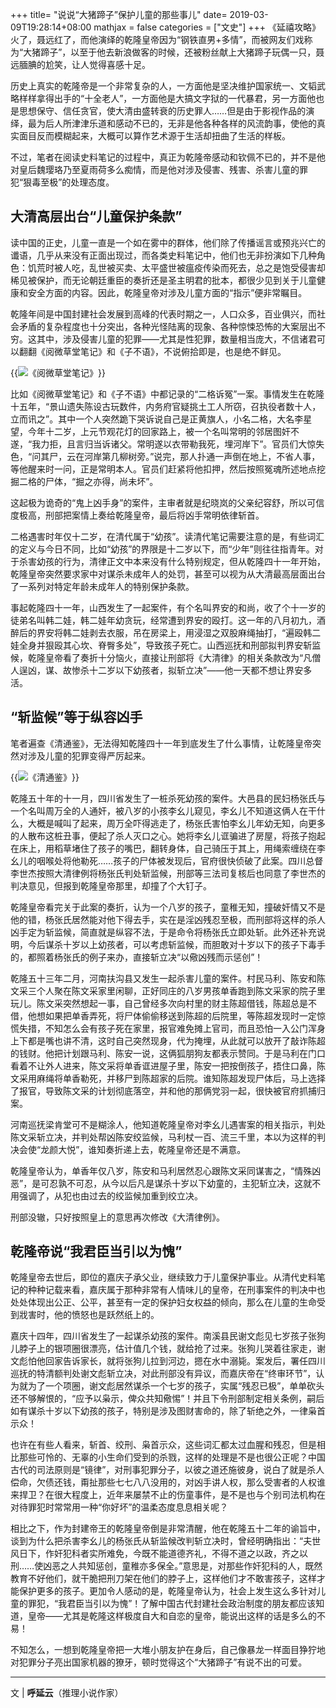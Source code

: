 +++
title= "说说“大猪蹄子”保护儿童的那些事儿"
date= 2019-03-09T19:28:14+08:00
mathjax = false
categories = ["文史"]
+++
《延禧攻略》火了，聂远红了，而他演绎的乾隆皇帝因为“钢铁直男+多情”，而被网友们戏称为“大猪蹄子”，以至于他去新浪做客的时候，还被粉丝献上大猪蹄子玩偶一只，聂远腼腆的尬笑，让人觉得喜感十足。

历史上真实的乾隆帝是一个非常复杂的人，一方面他是坚决维护国家统一、文韬武略样样拿得出手的“十全老人”，一方面他是大搞文字狱的一代暴君，另一方面他也是思想保守、信任贪官，使大清由盛转衰的历史罪人……但是由于影视作品的演绎，最为后人所津津乐道和感动不已的，无非是他各种各样的风流韵事，使他的真实面目反而模糊起来，大概可以算作艺术源于生活却扭曲了生活的样板。

不过，笔者在阅读史料笔记的过程中，真正为乾隆帝感动和钦佩不已的，并不是他对皇后魏璎珞乃至夏雨荷多么痴情，而是他对涉及侵害、残害、杀害儿童的罪犯“狠毒至极”的处理态度。

## 大清高层出台“儿童保护条款”

读中国的正史，儿童一直是一个如在雾中的群体，他们除了传播谣言或预兆兴亡的谶语，几乎从来没有正面出现过，而各类史料笔记中，他们也无非扮演如下几种角色：饥荒时被人吃，乱世被买卖、太平盛世被瘟疫传染而死去，总之是饱受侵害却稀见被保护，而无论朝廷重臣的奏折还是圣主明君的批本，都很少见到关于儿童健康和安全方面的内容。因此，乾隆皇帝对涉及儿童方面的“指示”便非常瞩目。

乾隆年间是中国封建社会发展到高峰的代表时期之一，人口众多，百业俱兴，而社会矛盾的复杂程度也十分突出，各种光怪陆离的现象、各种惊悚恐怖的大案层出不穷。这其中，涉及侵害儿童的犯罪——尤其是性犯罪，数量相当庞大，不信诸君可以翻翻《阅微草堂笔记》和《子不语》，不说俯拾即是，也是绝不鲜见。

{{<img src="https://ian2.oss-cn-hangzhou.aliyuncs.com/clt6/20190309192933.png" alt="《阅微草堂笔记》">}}

比如《阅微草堂笔记》和《子不语》中都记录的“二格诉冤”一案。事情发生在乾隆十五年，“景山遗失陈设古玩数件，内务府官疑挑土工人所窃，召执役者数十人，立而讯之”。其中一个人突然跪下哭诉说自己是正黄旗人，小名二格，大名李星望，今年十二岁，上元节观花灯的回家路上，被一个名叫常明的邻居图奸不遂，“我力拒，且言归当诉诸父。常明遂以衣带勒我死，埋河岸下”。官员们大惊失色，“问其尸，云在河岸第几柳树旁。”说完，那人扑通一声倒在地上，不省人事，等他醒来时一问，正是常明本人。官员们赶紧将他扣押，然后按照冤魂所述地点挖掘二格的尸体，“掘之亦得，尚未坏”。

这起极为诡奇的“鬼上凶手身”的案件，主审者就是纪晓岚的父亲纪容舒，所以可信度极高，刑部把案情上奏给乾隆皇帝，最后将凶手常明依律斩首。

二格遇害时年仅十二岁，在清代属于“幼孩”。读清代笔记需要注意的是，有些词汇的定义与今日不同，比如“幼孩”的界限是十二岁以下，而“少年”则往往指青年。对于杀害幼孩的行为，清律正文中本来没有什么特别规定，但从乾隆四十一年开始，乾隆皇帝突然要求家中对谋杀未成年人的处罚，甚至可以视为从大清最高层面出台了一系列对特定年龄未成年人的特别保护条款。

事起乾隆四十一年，山西发生了一起案件，有个名叫界安的和尚，收了个十一岁的徒弟名叫韩二娃，韩二娃年幼贪玩，经常遭到界安的殴打。这一年的八月初九，酒醉后的界安将韩二娃剥去衣服，吊在房梁上，用浸湿之双股麻绳抽打，“遍殴韩二娃全身并狠殴其心坎、脊臀多处”，导致孩子死亡。山西巡抚和刑部拟判界安斩监候，乾隆皇帝看了奏折十分恼火，直接让刑部将《大清律》的相关条款改为“凡僧人逞凶，谋、故惨杀十二岁以下幼孩者，拟斩立决”——他一天都不想让界安多活。

## “斩监候”等于纵容凶手

笔者遍查《清通鉴》，无法得知乾隆四十一年到底发生了什么事情，让乾隆皇帝突然对涉及儿童的犯罪变得严厉起来。

{{<img src="https://ian2.oss-cn-hangzhou.aliyuncs.com/clt6/20190309193002.png" alt="《清通鉴》">}}

乾隆五十年的十一月，四川省发生了一桩杀死幼孩的案件。大邑县的民妇杨张氏与一个名叫周万全的人通奸，被八岁的小孩李幺儿窥见，李幺儿不知道这俩人在干什么，大概是喊叫了起来，周万全吓得逃走了，杨张氏害怕李幺儿年幼无知，向更多的人散布这桩丑事，便起了杀人灭口之心。她将李幺儿诓骗进了房屋，将孩子抱起在床上，用稻草堵住了孩子的嘴巴，翻转身体，自己骑压于其上，用绳索缠绕在李幺儿的咽喉处将他勒死……孩子的尸体被发现后，官府很快侦破了此案。四川总督李世杰按照大清律例将杨张氏判处斩监候，刑部等三法司复核后也同意了李世杰的判决意见，但报到乾隆皇帝那里，却撞了个大钉子。

乾隆皇帝看完关于此案的奏折，认为一个八岁的孩子，童稚无知，撞破奸情又不是他的错，杨张氏居然能对他下得去手，实在是淫凶残忍至极，而刑部将这样的杀人凶手定为斩监候，简直就是纵容不法，于是命令将杨张氏立即处斩。此外还补充说明，今后谋杀十岁以上幼孩者，可以考虑斩监候，而胆敢对十岁以下的孩子下毒手的，都照着杨张氏的例子来办，直接斩立决“以儆凶残而示惩创”！

乾隆五十三年二月，河南扶沟县又发生一起杀害儿童的案件。村民马利、陈安和陈文采三个人聚在陈文采家里闲聊，正好同庄的八岁男孩单香跑到陈文采家的院子里玩儿。陈文采突然想起一事，自己曾经多次向村里的财主陈超借钱，陈超总是不借，他想如果把单香弄死，将尸体偷偷移送到陈超的后院里，等陈超发现时一定惊慌失措，不知怎么会有孩子死在家里，报官难免摊上官司，而且恐怕一入公门浑身上下都是嘴也讲不清，这时自己突然现身，代为掩埋，从此就可以放开了敲诈陈超的钱财。他把计划跟马利、陈安一说，这俩狐朋狗友都表示赞同。于是马利在门口看着不让外人进来，陈文采将单香诓进屋子里，陈安一把按倒孩子，捂住口鼻，陈文采用麻绳将单香勒死，并移尸到陈超家的后院。谁知陈超发现尸体后，马上选择了报官，导致陈文采的计划彻底落空，并和他的那俩党羽一起，很快被官府抓捕归案。

河南巡抚梁肯堂可不是糊涂人，他知道乾隆皇帝对李幺儿遇害案的相关指示，判处陈文采斩立决，并判处帮凶陈安绞监候，马利杖一百、流三千里，本以为这样的判决会使“龙颜大悦”，谁知奏折递上去，乾隆皇帝还是不满意。

乾隆皇帝认为，单香年仅八岁，陈安和马利居然忍心跟陈文采同谋害之，“情殊凶恶”，是可忍孰不可忍，从今以后凡是谋杀十岁以下幼童的，主犯斩立决，这就不用强调了，从犯也由过去的绞监候加重到绞立决。

刑部没辙，只好按照皇上的意思再次修改《大清律例》。

## 乾隆帝说“我君臣当引以为愧”

乾隆皇帝去世后，即位的嘉庆子承父业，继续致力于儿童保护事业。从清代史料笔记的种种记载来看，嘉庆属于那种非常有人情味儿的皇帝，在刑事案件的判决中也处处体现出公正、公平，甚至有一定的保护妇女权益的倾向，那么在儿童的生命受到戕害时，他的愤怒也是跃然纸上的。

嘉庆十四年，四川省发生了一起谋杀幼孩的案件。南溪县民谢文彪见七岁孩子张狗儿脖子上的银项圈很漂亮，估计值几个钱，就给抢了过来。张狗儿哭着往家走，谢文彪怕他回家告诉家长，就将张狗儿拉到河边，摁在水中溺毙。案发后，署任四川巡抚的特清额判处谢文彪斩立决，对此刑部没有异议，而嘉庆帝在“终审环节”，认为就为了一个项圈，谢文彪居然谋杀一个七岁的孩子，实属“残忍已极”，单单砍头还不够解恨的，“应予以枭示，俾众共知儆惕”！并且下令刑部制定相关条例，嗣后如有谋杀十岁以下幼孩的孩子，特别是涉及图财害命的，除了斩绝之外，一律枭首示众！

也许在有些人看来，斩首、绞刑、枭首示众，这些词汇都太过血腥和残忍，但是相比那些可怜的、无辜的小生命们受到的杀戮，这样的处理是不是也很公正呢？中国古代的司法原则是“镜律”，对刑事犯罪分子，以彼之道还施彼身，说白了就是杀人偿命，欠债还钱，甭扯那些七七八八没用的，对凶手讲人权，那么受害者的人权谁来捍卫？在很大程度上，近年来屡禁不止的伤童事件，是不是也与个别司法机构在对待罪犯时常常用一种“你好坏”的温柔态度息息相关呢？

相比之下，作为封建帝王的乾隆皇帝倒是非常清醒，他在乾隆五十二年的谕旨中，谈到为什么把杀害李幺儿的杨张氏从斩监候改判斩立决时，曾经明确指出：“夫世风日下，作奸犯科者实所难免，今既不能道德齐礼，不得不道之以政，齐之以刑……使凶恶之人共知惩创，童稚亦多保全。”意思是，对那些作奸犯科的人，既然教育不好他们，就干脆把刑刀架在他们的脖子上，这样他们才不敢害孩子，这样才能保护更多的孩子。更加令人感动的是，乾隆皇帝认为，社会上发生这么多针对儿童的罪犯，“我君臣当引以为愧”！了解中国古代封建社会政治制度的朋友都应该知道，皇帝——尤其是乾隆这样极度自大和自恋的皇帝，能说出这样的话是多么的不易！

不知怎么，一想到乾隆皇帝把一大堆小朋友护在身后，自己像暴龙一样面目狰狞地对犯罪分子亮出国家机器的獠牙，顿时觉得这个“大猪蹄子”有说不出的可爱。

---
文 | **呼延云**（推理小说作家）
